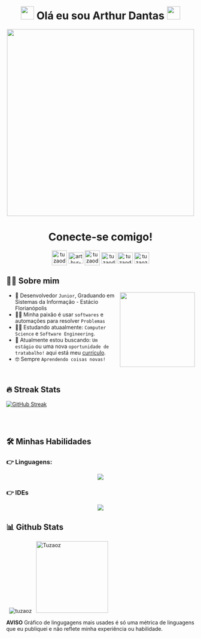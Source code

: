 <h1 align="center"><img src="https://media.giphy.com/media/hvRJCLFzcasrR4ia7z/giphy.gif" width="35"> Olá eu sou Arthur Dantas <img src="https://media.giphy.com/media/hvRJCLFzcasrR4ia7z/giphy.gif" width="35"></h1>
<div align= "center">
  <img src="https://external-preview.redd.it/n2pB8tldV92oveXLRgQwHpDblRzmvbroZXy_BFsr6F0.jpg?auto=webp&s=51015de0cce5efe1d6756053848cb97e6d1945c0" width="500">
  <h1> Conecte-se comigo! </h1>
  <a href="https://api.whatsapp.com/send?phone=5548999342114&text=Ol%C3%A1%20Arthur!%20Estou%20vindo%20pelo%20seu%20perfil%20no%20github" target="blank"><img align="center" src="https://imagepng.org/wp-content/uploads/2017/08/whatsapp-icone-1.png" alt="tuzaodantas" height="40" width="40" /></a>
  <a href="https://linkedin.com/in/arthur-dantas-8762201b0" target="blank"><img align="center" src="https://raw.githubusercontent.com/rahuldkjain/github-profile-readme-generator/master/src/images/icons/Social/linked-in-alt.svg" alt="arthur-dantas-8762201b0" height="30" width="40" /></a>
  <a href="mailto:arthurdantaspro@gmail.com" target="blank"><img align="center" src="https://cdn-icons-png.flaticon.com/512/281/281769.png" alt="tuzaodantas" height="40" width="40" /></a>
  <a href="https://twitter.com/tuzaodantas" target="blank"><img align="center" src="https://raw.githubusercontent.com/rahuldkjain/github-profile-readme-generator/master/src/images/icons/Social/twitter.svg" alt="tuzaodantas" height="30" width="40" /></a>
  <a href="https://instagram.com/tuzaodantas" target="blank"><img align="center" src="https://raw.githubusercontent.com/rahuldkjain/github-profile-readme-generator/master/src/images/icons/Social/instagram.svg" alt="tuzaodantas" height="30" width="40" /></a>
  <a href="https://www.leetcode.com/tuzaoz" target="blank"><img align="center" src="https://raw.githubusercontent.com/rahuldkjain/github-profile-readme-generator/master/src/images/icons/Social/leet-code.svg" alt="tuzaoz" height="30" width="40" /></a>
  
  
</div>

## :sassy_man:  Sobre mim
<img src="https://media.giphy.com/media/VTtANKl0beDFQRLDTh/giphy.gif" width="200" align="right"></h1>
- :school: Desenvolvedor `Junior`, Graduando em Sistemas da Informação - Estácio Florianópolis
- :technologist: Minha paixão é usar `softwares` e automações para resolver `Problemas`
- :student: Estudando atuaalmente: `Computer Science` e `Software Engineering`.
- :thinking: Atualmente estou buscando: `Um estágio` ou uma nova `oportunidade de tratabalho!` aqui está meu [currículo]().
- :nerd_face: Sempre `Aprendendo coisas novas!`

<br>

## 🔥 Streak Stats
[![GitHub Streak](https://github-readme-streak-stats.herokuapp.com?user=Tuzaoz&theme=dark&locale=pt-br)](https://git.io/streak-stats)

<br>
<br>







## 🛠️ Minhas Habilidades

### 👉 Linguagens:

<p align="center"> 

  <a href="https://skillicons.dev">
    <img src="https://skillicons.dev/icons?i=git,html,css,js,java,spring" />
  </a>
</p>

 ### 👉 IDEs
 
<p align="center">
  <a href="https://skillicons.dev">
    <img src="https://skillicons.dev/icons?i=vscode,eclipse" />
  </a>
</p>

 
## 📊 Github Stats


<p align ="left">&nbsp;
  <img src="https://github-readme-stats.vercel.app/api?username=tuzaoz&show_icons=true&locale=en" alt="tuzaoz" />
  &nbsp;
	<img src="https://github-readme-stats.vercel.app/api/top-langs?username=Tuzaoz&langs_count=10&show_icons=true&locale=en&layout=compact&theme=Default" alt="Tuzaoz" height="192px"/>
  <br>
  </p>
<b>AVISO</b> Gráfico de lingugagens mais usades é só uma métrica de linguagens que eu publiquei e não reflete minha experiência ou habilidade.




